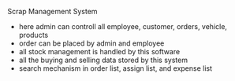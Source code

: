 Scrap Management System
- here admin can controll all employee, customer, orders, vehicle, products
- order can be placed by admin and employee
- all stock management is handled by this software
- all the buying and selling data stored by this system
- search mechanism in order list, assign list, and expense list
